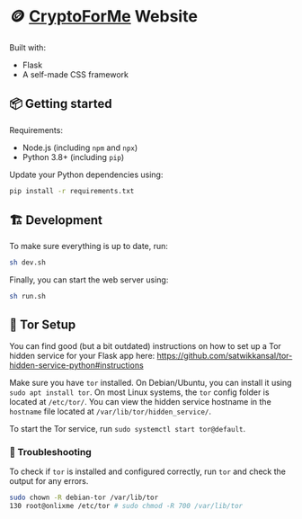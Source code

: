 # 🪙 [CryptoForMe](https://crypto-for.me) Website
Built with:
- Flask
- A self-made CSS framework

## 📦 Getting started  
Requirements:
- Node.js (including `npm` and `npx`)
- Python 3.8+ (including `pip`)

Update your Python dependencies using:
```bash
pip install -r requirements.txt
```

## 🏗️ Development
To make sure everything is up to date, run:
```bash
sh dev.sh 
```

Finally, you can start the web server using:
```bash
sh run.sh
```

## 🧅 Tor Setup
You can find good (but a bit outdated) instructions on how to set up a Tor hidden service for your Flask app here:
https://github.com/satwikkansal/tor-hidden-service-python#instructions

Make sure you have `tor` installed. On Debian/Ubuntu, you can install it using `sudo apt install tor`. 
On most Linux systems, the `tor` config folder is located at `/etc/tor/`.
You can view the hidden service hostname in the `hostname` file located at `/var/lib/tor/hidden_service/`.

To start the Tor service, run `sudo systemctl start tor@default`.

### 🐛 Troubleshooting
To check if `tor` is installed and configured correctly, run `tor` and check the output for any errors.

```bash
sudo chown -R debian-tor /var/lib/tor
130 root@onlixme /etc/tor # sudo chmod -R 700 /var/lib/tor                                                                            :(
```
